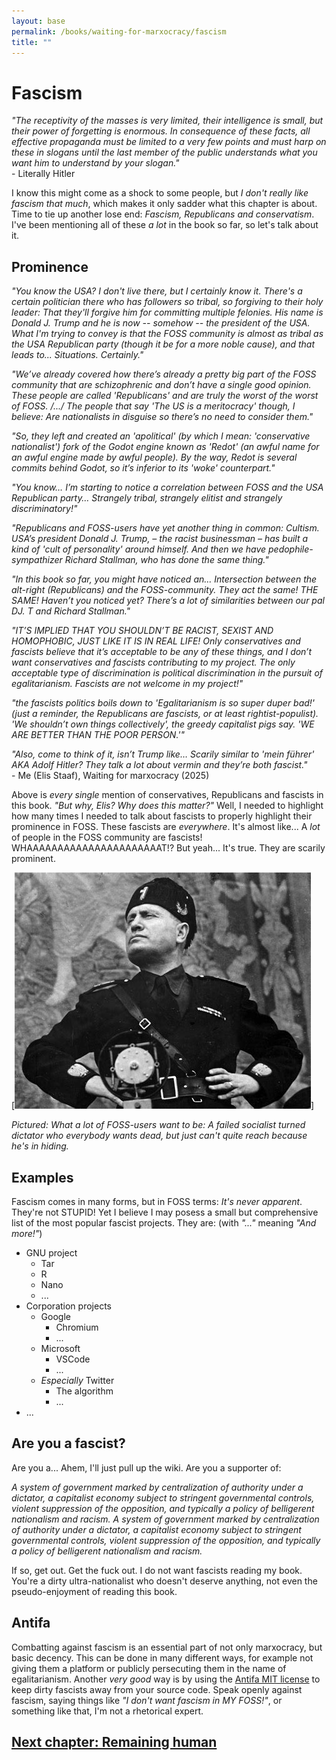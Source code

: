 ```yaml
---
layout: base
permalink: /books/waiting-for-marxocracy/fascism
title: ""
---
```


# Fascism
*"The receptivity of the masses is very limited, their intelligence is small, but their
power of forgetting is enormous. In consequence of these facts, all effective propaganda
must be limited to a very few points and must harp on these in slogans until the last
member of the public understands what you want him to understand by your slogan."*  
\- Literally Hitler

I know this might come as a shock to some people, but *I don't really like fascism
that much*, which makes it only sadder what this chapter is about. Time to tie up
another lose end: *Fascism, Republicans and conservatism*. I've been mentioning
all of these *a lot* in the book so far, so let's talk about it.

## Prominence
*"You know the USA? I don't live there, but I certainly know it. There's a certain
politician there who has followers so tribal, so forgiving to their holy leader:
That they'll forgive him for committing multiple felonies. His name is Donald J.
Trump and he is now -- somehow -- the president of the USA. What I'm trying to
convey is that the FOSS community is almost as tribal as the USA Republican party
(though it be for a more noble cause), and that leads to... Situations. Certainly."*

*"We’ve already covered how there’s already a pretty big part of the FOSS community
that are schizophrenic and don’t have a single good opinion. These people are called
'Republicans' and are truly the worst of the worst of FOSS. /.../ The people that say
'The US is a meritocracy' though, I believe: Are nationalists in disguise so there’s
no need to consider them."*

*"So, they left and created an 'apolitical' (by which I mean: 'conservative
nationalist') fork of the Godot engine known as 'Redot' (an awful name for an
awful engine made by awful people). By the way, Redot is several commits behind
Godot, so it’s inferior to its 'woke' counterpart."*

*"You know… I’m starting to notice a correlation between FOSS and the USA Republican
party… Strangely tribal, strangely elitist and strangely discriminatory!"*

*"Republicans and FOSS-users have yet another thing in common: Cultism. USA’s president
Donald J. Trump, – the racist businessman – has built a kind of 'cult of personality'
around himself. And then we have pedophile-sympathizer Richard Stallman, who has
done the same thing."*

*"In this book so far, you might have noticed an… Intersection between the alt-right
(Republicans) and the FOSS-community. They act the same! THE SAME! Haven’t you noticed
yet? There’s a lot of similarities between our pal DJ. T and Richard Stallman."*

*"IT’S IMPLIED THAT YOU SHOULDN’T BE RACIST, SEXIST AND HOMOPHOBIC, JUST LIKE IT IS IN
REAL LIFE! Only conservatives and fascists believe that it’s acceptable to be any of
these things, and I don’t want conservatives and fascists contributing to my project.
The only acceptable type of discrimination is political discrimination in the pursuit
of egalitarianism. Fascists are not welcome in my project!"*

*"the fascists politics boils down to 'Egalitarianism is so super duper bad!' (just a
reminder, the Republicans are fascists, or at least rightist-populist). 'We shouldn’t
own things collectively', the greedy capitalist pigs say. 'WE ARE BETTER THAN THE POOR
PERSON.'"*

*"Also, come to think of it, isn’t Trump like… Scarily similar to 'mein führer' AKA
Adolf Hitler? They talk a lot about vermin and they’re both fascist."*  
\- Me (Elis Staaf), Waiting for marxocracy (2025)

Above is *every single* mention of conservatives, Republicans and fascists in this
book. *"But why, Elis? Why does this matter?"* Well, I needed to highlight how many
times I needed to talk about fascists to properly highlight their prominence in
FOSS. These fascists are *everywhere*. It's almost like... A *lot* of people in
the FOSS community are fascists! WHAAAAAAAAAAAAAAAAAAAAAAT!? But yeah... It's
true. They are scarily prominent.

[![Benito...](/images/mussolini.jpg)]

*Pictured: What a lot of FOSS-users want to be: A failed socialist turned dictator
who everybody wants dead, but just can't quite reach because he's in hiding.*

## Examples
Fascism comes in many forms, but in FOSS terms: *It's never apparent*. They're not
STUPID! Yet I believe I may posess a small but comprehensive list of the most popular
fascist projects. They are: (with *"..."* meaning *"And more!"*)

- GNU project
  - Tar
  - R
  - Nano
  - ...
- Corporation projects
  - Google
    - Chromium
    - ...
  - Microsoft
    - VSCode 
    - ...
  - *Especially* Twitter
    - The algorithm
    - ...
- ...

## Are you a fascist?
Are you a... Ahem, I'll just pull up the wiki. Are you a supporter of:

*A system of government marked by centralization of authority under a
dictator, a capitalist economy subject to stringent governmental controls,
violent suppression of the opposition, and typically a policy of belligerent
nationalism and racism. A system of government marked by centralization of
authority under a dictator, a capitalist economy subject to stringent
governmental controls, violent suppression of the opposition, and typically
a policy of belligerent nationalism and racism.*

If so, get out. Get the fuck out. I do not want fascists reading my book.
You're a dirty ultra-nationalist who doesn't deserve anything, not even
the pseudo-enjoyment of reading this book.

## Antifa
Combatting against fascism is an essential part of not only marxocracy, but basic
decency. This can be done in many different ways, for example not giving them a
platform or publicly persecuting them in the name of egalitarianism. Another
*very good* way is by using the [Antifa MIT license](https://github.com/jamiebuilds/anti-fascist-mit-license)
to keep dirty fascists away from your source code. Speak openly against fascism,
saying things like *"I don't want fascism in MY FOSS!"*, or something like that,
I'm not a rhetorical expert.

## [Next chapter: Remaining human](/books/waiting-for-marxocracy/remaining-human)
